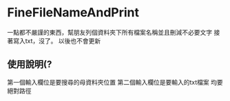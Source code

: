 # FineFileNameAndPrint
一點都不嚴謹的東西，幫朋友列個資料夾下所有檔案名稱並且刪減不必要文字
接著寫入txt，沒了。
以後也不會更新
## 使用說明(?
第一個輸入欄位是要搜尋的母資料夾位置
第二個輸入欄位是要輸入的txt檔案
均要絕對路徑
